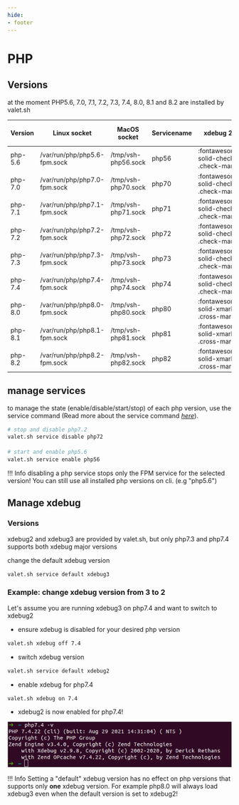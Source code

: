 ```yaml
---
hide:
- footer
---
```


# PHP

## Versions
at the moment PHP5.6, 7.0, 7.1, 7.2, 7.3, 7.4, 8.0, 8.1 and 8.2 are installed by valet.sh


| Version | Linux socket                 | MacOS socket        | Servicename |xdebug 2.*|xdebug 3.*|FPM service running by default|
|---------|------------------------------|---------------------|-------------|------|-------|------|
| php-5.6 | /var/run/php/php5.6-fpm.sock | /tmp/vsh-php56.sock | php56       | :fontawesome-solid-check:{ .check-mark } | :fontawesome-solid-xmark:{ .cross-mark } | :fontawesome-solid-xmark:{ .cross-mark } |
| php-7.0 | /var/run/php/php7.0-fpm.sock | /tmp/vsh-php70.sock | php70       | :fontawesome-solid-check:{ .check-mark } | :fontawesome-solid-xmark:{ .cross-mark } | :fontawesome-solid-xmark:{ .cross-mark } |
| php-7.1 | /var/run/php/php7.1-fpm.sock | /tmp/vsh-php71.sock | php71       | :fontawesome-solid-check:{ .check-mark } | :fontawesome-solid-xmark:{ .cross-mark } | :fontawesome-solid-xmark:{ .cross-mark } |
| php-7.2 | /var/run/php/php7.2-fpm.sock | /tmp/vsh-php72.sock | php72       | :fontawesome-solid-check:{ .check-mark } | :fontawesome-solid-xmark:{ .cross-mark } | :fontawesome-solid-check:{ .check-mark } |
| php-7.3 | /var/run/php/php7.3-fpm.sock | /tmp/vsh-php73.sock | php73       | :fontawesome-solid-check:{ .check-mark } | :fontawesome-solid-check:{ .check-mark } | :fontawesome-solid-check:{ .check-mark } |
| php-7.4 | /var/run/php/php7.4-fpm.sock | /tmp/vsh-php74.sock | php74       | :fontawesome-solid-check:{ .check-mark } | :fontawesome-solid-check:{ .check-mark } | :fontawesome-solid-check:{ .check-mark } |
| php-8.0 | /var/run/php/php8.0-fpm.sock | /tmp/vsh-php80.sock | php80       | :fontawesome-solid-xmark:{ .cross-mark } | :fontawesome-solid-check:{ .check-mark } | :fontawesome-solid-xmark:{ .cross-mark } |
| php-8.1 | /var/run/php/php8.1-fpm.sock | /tmp/vsh-php81.sock | php81       | :fontawesome-solid-xmark:{ .cross-mark } | :fontawesome-solid-check:{ .check-mark } | :fontawesome-solid-xmark:{ .cross-mark } |
| php-8.2 | /var/run/php/php8.2-fpm.sock | /tmp/vsh-php82.sock | php82       | :fontawesome-solid-xmark:{ .cross-mark } | :fontawesome-solid-check:{ .check-mark } | :fontawesome-solid-xmark:{ .cross-mark } |


## manage services

to manage the state (enable/disable/start/stop) of each php version, use the service command (Read more about the service command *[here](/services)*).


```bash
# stop and disable php7.2
valet.sh service disable php72
 
# start and enable php5.6
valet.sh service enable php56
```

!!! Info
    disabling a php service stops only the FPM service for the selected version! You can still use all installed php versions on cli. (e.g "php5.6")


## Manage xdebug

### Versions
xdebug2 and xdebug3 are provided by valet.sh, but only php7.3 and php7.4 supports both xdebug major versions

change the default xdebug version
```bash
valet.sh service default xdebug3
```

### Example: change xdebug version from 3 to 2
Let's assume you are running xdebug3 on php7.4 and want to switch to xdebug2

* ensure xdebug is disabled for your desired php version
```bash
valet.sh xdebug off 7.4
```
* switch xdebug version
```bash
valet.sh service default xdebug2
```
* enable xdebug for php7.4
```bash
valet.sh xdebug on 7.4
```
* xdebug2 is now enabled for php7.4!

![Image title](/assets/valet-sh-xdebug-php74.png)


!!! Info
    Setting a "default" xdebug version has no effect on php versions that supports only <strong>one</strong> xdebug version. For example php8.0 will always load xdebug3 even when the default version is set to xdebug2!


